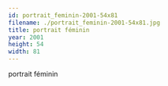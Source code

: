 ```yaml
---
id: portrait_feminin-2001-54x81
filename: ./portrait_feminin-2001-54x81.jpg
title: portrait féminin
year: 2001
height: 54
width: 81
---
```


portrait féminin
